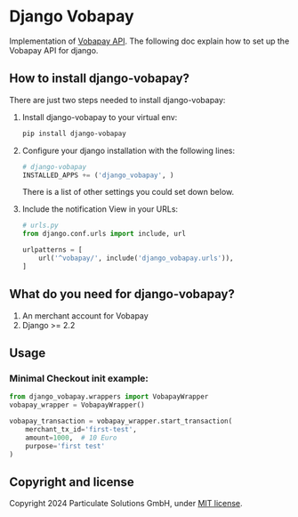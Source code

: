 Django Vobapay
============================

Implementation of [Vobapay API](https://www.vobapay.de).
The following doc explain how to set up the Vobapay API for django.

## How to install django-vobapay?

There are just two steps needed to install django-vobapay:

1. Install django-vobapay to your virtual env:

	```bash
	pip install django-vobapay
	```

2. Configure your django installation with the following lines:

	```python
    # django-vobapay
    INSTALLED_APPS += ('django_vobapay', )

	```

    There is a list of other settings you could set down below.

3. Include the notification View in your URLs:

	```python
    # urls.py
    from django.conf.urls import include, url

    urlpatterns = [
        url('^vobapay/', include('django_vobapay.urls')),
    ]
	```

## What do you need for django-vobapay?

1. An merchant account for Vobapay
2. Django >= 2.2

## Usage

### Minimal Checkout init example:

```python
from django_vobapay.wrappers import VobapayWrapper
vobapay_wrapper = VobapayWrapper()

vobapay_transaction = vobapay_wrapper.start_transaction(
    merchant_tx_id='first-test',
    amount=1000,  # 10 Euro 
    purpose='first test'
)
```

## Copyright and license

Copyright 2024 Particulate Solutions GmbH, under [MIT license](https://github.com/ParticulateSolutions/django-vobapay/blob/master/LICENSE).
